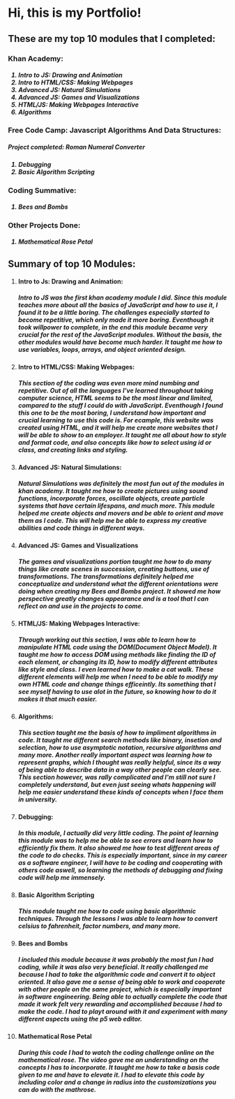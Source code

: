 <h1>Hi, this is my Portfolio!</h1>

<h2>These are my top 10 modules that I completed:</h3>

<h3>Khan Academy:</h4>
<h5><ol>
  <li>Intro to JS: Drawing and Animation</li>
  <li>Intro to HTML/CSS: Making Webpages</li>
  <li>Advanced JS: Natural Simulations</li>
  <li>Advanced JS: Games and Visualizations</li>
  <li>HTML/JS: Making Webpages Interactive</li>
  <li>Algorithms</li>
</h5></ol>

<h3>Free Code Camp: Javascript Algorithms And Data Structures:</h4>
<h5>Project completed: Roman Numeral Converter</h5>
<h5><ol>
  <li>Debugging</li>
  <li>Basic Algorithm Scripting</li>
</h5></uo>

<h3>Coding Summative:</h3>
<h5><ol><li>Bees and Bombs</li></ol></h5>

<h3>Other Projects Done:</h3>
<h5><ol><li>Mathematical Rose Petal</li></ol></h5>

<h2>Summary of top 10 Modules:</h2>
<ol>
<li><h4>Intro to Js: Drawing and Animation:</h4>
  <h5>Intro to JS was the first khan academy module I did. Since this module teaches more about all the basics of JavaScript and how to use it, I found it to be a little boring. The challenges especially started to become repetitive, which only made it more boring. Eventhough it took willpower to complete, in the end this module became very crucial for the rest of the JavaScript modules. Without the basis, the other modules would have become much harder. It taught me how to use variables, loops, arrays, and object oriented design.</h5></li>

<li><h4>Intro to HTML/CSS: Making Webpages:</h4>
  <h5>This section of the coding was even more mind numbing and repetitive. Out of all the languages I've learned throughout taking computer science, HTML seems to be the most linear and limited, compared to the stuff I could do with JavaScript. Eventhough I found this one to be the most boring, I understand how important and crucial learning to use this code is. For ecample, this website was created using HTML, and it will help me create more websites that I will be able to show to an employer. It taught me all about how to style and format code, and also concepts like how to select using id or class, and creating links and styling.</h5></li>

<li><h4>Advanced JS: Natural Simulations:</h4>
  <h5>Natural Simulations was definitely the most fun out of the modules in khan academy. It taught me how to create pictures using sound functions, incorporate forces, oscillate objects, create particle systems that have certain lifespans, and much more. This module helped me create objects and movers and be able to orient and move them as I code. This will help me be able to express my creative abilities and code things in different ways.</h5></li>

<li><h4>Advanced JS: Games and Visualizations</h4>
  <h5>The games and visualizations portion taught me how to do many things like create scenes in succession, creating buttons, use of transformations. The transformations definitely helped me conceptualize and understand what the different orientations were doing when creating my Bees and Bombs project. It showed me how perspective greatly changes appearance and is a tool that I can reflect on and use in the projects to come.</h5></li>

<li><h4>HTML/JS: Making Webpages Interactive:</h4>
  <h5>Through working out this section, I was able to learn how to manipulate HTML code using the DOM(Document Object Model). It taught me how to access DOM using methods like finding the ID of each element, or changing its ID, how to modify different attributes like style and class. I even learned how to make a cat walk. These different elements will help me when I need to be able to modify my own HTML code and change things efficeintly. Its something that I see myself having to use alot in the future, so knowing how to do it makes it that much easier.</h5></li>

<li><h4>Algorithms:</h4>
  <h5>This section taught me the basis of how to impliment algorithms in code. It taught me different search methods like binary, insetion and selection, how to use asymptotic notation, recursive algorithms and many more. Another really important aspect was learning how to represent graphs, which I thought was really helpful, since its a way of being able to describe data in a way other people can clearly see. This section however, was rally complicated and I'm still not sure I completely understand, but even just seeing whats happening will help me easier understand these kinds of concepts when I face them in university.</h5></li>

<li><h4>Debugging:</h4>
  <h5>In this module, I actually did very little coding. The point of learning this module was to help me be able to see errors and learn how to efficiently fix them. It also showed me how to test different areas of the code to do checks. This is especially important, since in my career as a software engineer, I will have to be coding and cooperating with others code aswell, so learning the methods of debugging and fixing code will help me immensely.</h5></li>

<li><h4>Basic Algorithm Scripting</h4>
  <h5>This module taught me how to code using basic algorithmic techniques. Through the lessons I was able to learn how to convert celsius to fahrenheit, factor numbers, and many more. </h5></li>

<li><h4>Bees and Bombs</h4>
  <h5>I included this module because it was probably the most fun I had coding, while it was also very beneficial. It really challenged me because I had to take the algorithmic code and convert it to object oriented. It also gave me a sense of being able to work and cooperate with other people on the same project, which is especially important in software engineering. Being able to actually complete the code that made it work felt very rewarding and accomplished because I had to make the code. I had to playt around with it and experiment with many different aspects using the p5 web editor.</h5></li>

<li><h4>Mathematical Rose Petal</h4>
  <h5>During this code I had to watch the coding challenge online on the mathematical rose. The video gave me an understanding on the concepts I has to incorporate. It taught me how to take a basis code given to me and have to elevate it. I had to elevate this code by including color and a change in radius into the customizations you can do with the mathrose. </h5></li>
</ol>
